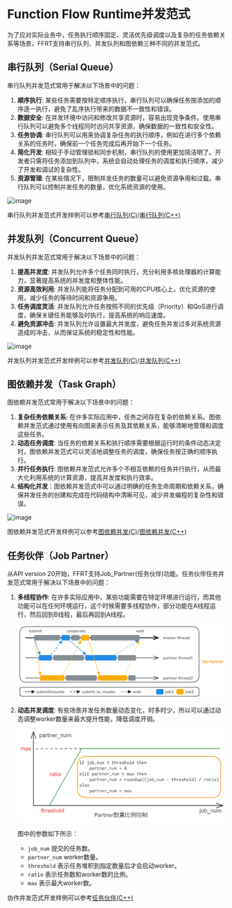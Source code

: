# Function Flow Runtime并发范式

<!--Kit: Function Flow Runtime Kit-->
<!--Subsystem: Resourceschedule-->
<!--Owner: @chuchihtung; @yanleo-->
<!--Designer: @geoffrey_guo; @huangyouzhong-->
<!--Tester: @lotsof; @sunxuhao-->
<!--Adviser: @foryourself-->

为了应对实际业务中，任务执行顺序固定、灵活优先级调度以及复杂的任务依赖关系等场景，FFRT支持串行队列、并发队列和图依赖三种不同的并发范式。

## 串行队列（Serial Queue）

串行队列并发范式常用于解决以下场景中的问题：

1. **顺序执行**: 某些任务需要按特定顺序执行，串行队列可以确保任务按添加的顺序逐一执行，避免了乱序执行带来的数据不一致性和错误。
2. **数据安全**: 在并发环境中访问和修改共享资源时，容易出现竞争条件。使用串行队列可以避免多个线程同时访问共享资源，确保数据的一致性和安全性。
3. **任务协调**: 串行队列可以用来协调复杂任务的执行顺序，例如在进行多个依赖关系的任务时，确保前一个任务完成后再开始下一个任务。
4. **简化开发**: 相较于手动管理锁和同步机制，串行队列的使用更加简洁明了。开发者只需将任务添加到队列中，系统会自动处理任务的调度和执行顺序，减少了开发和调试的复杂性。
5. **资源管理**: 在某些情况下，限制并发任务的数量可以避免资源争用和过载。串行队列可以控制并发任务的数量，优化系统资源的使用。

![image](figures/ffrt_figure4.png)

串行队列并发范式开发样例可以参考[串行队列(C)](ffrt-concurrency-serial-queue-c.md)/[串行队列(C++)](ffrt-concurrency-serial-queue-cpp.md)

## 并发队列（Concurrent Queue）

并发队列并发范式常用于解决以下场景中的问题：

1. **提高并发度**: 并发队列允许多个任务同时执行，充分利用多核处理器的计算能力，显著提高系统的并发度和整体性能。
2. **资源高效利用**: 并发队列能将任务分配到可用的CPU核心上，优化资源的使用，减少任务的等待时间和资源争用。
3. **任务调度灵活**: 并发队列允许任务按照不同的优先级（Priority）和QoS进行调度，确保关键任务能够及时执行，提高系统的响应速度。
4. **避免资源冲击**: 并发队列允许设置最大并发度，避免任务并发过多对系统资源造成的冲击，从而保证系统的稳定性和性能。

![image](figures/ffrt_figure5.png)

并发队列并发范式开发样例可以参考[并发队列(C)](ffrt-concurrency-concurrent-queue-c.md)/[并发队列(C++)](ffrt-concurrency-concurrent-queue-cpp.md)

## 图依赖并发（Task Graph）

图依赖并发范式常用于解决以下场景中的问题：

1. **复杂任务依赖关系**: 在许多实际应用中，任务之间存在复杂的依赖关系。图依赖并发范式通过使用有向图来表示任务及其依赖关系，能够清晰地管理和调度这些任务。
2. **动态任务调度**: 当任务的依赖关系和执行顺序需要根据运行时的条件动态决定时，图依赖并发范式可以灵活地调整任务的调度，确保任务按正确的顺序执行。
3. **并行任务执行**: 图依赖并发范式允许多个不相互依赖的任务并行执行，从而最大化利用系统的计算资源，提高并发度和执行效率。
4. **结构化并发**：图依赖并发范式中可以通过明确的任务生命周期和依赖关系，确保并发任务的创建和完成在代码结构中清晰可见，减少并发编程的复杂性和错误。

![image](figures/ffrt_figure6.png)

图依赖并发范式开发样例可以参考[图依赖并发(C)](ffrt-concurrency-graph-c.md)/[图依赖并发(C++)](ffrt-concurrency-graph-cpp.md)

## 任务伙伴（Job Partner）

从API version 20开始，FFRT支持Job_Partner(任务伙伴)功能。任务伙伴任务并发范式常用于解决以下场景中的问题：

1. **多线程协作**: 在许多实际应用中，某些功能需要在特定环境进行运行，而其他功能可以在任何环境运行，这个时候需要多线程协作，部分功能在A线程运行，然后回到B线程，最后再回到A线程。

    ![image](figures/ffrt_figure8.png)

2. **动态并发调度**: 有些场景并发任务数量动态变化，时多时少，所以可以通过动态调整worker数量来最大提升性能，降低调度开销。

    ![image](figures/ffrt_figure9.png)

    图中的参数如下所示：
    - `job_num` 提交的任务数。
    - `partner_num` worker数量。
    - `threshold` 表示任务堆积到指定数量后才会启动worker。
    - `ratio` 表示任务数和worker数的比例。
    - `max` 表示最大worker数。

协作并发范式开发样例可以参考[任务伙伴(C++)](ffrt-concurrency-job-partner-cpp.md)
